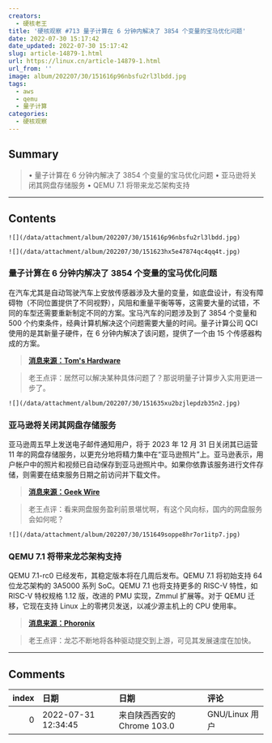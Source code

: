 ```yaml
---
creators:
  - 硬核老王
title: '硬核观察 #713 量子计算在 6 分钟内解决了 3854 个变量的宝马优化问题'
date: 2022-07-30 15:17:42
date_updated: 2022-07-30 15:17:42
slug: article-14879-1.html
url: https://linux.cn/article-14879-1.html
url_from: ''
image: album/202207/30/151616p96nbsfu2rl3lbdd.jpg
tags:
  - aws
  - qemu
  - 量子计算
categories:
  - 硬核观察
---
```


## Summary

> • 量子计算在 6 分钟内解决了 3854 个变量的宝马优化问题 • 亚马逊将关闭其网盘存储服务 • QEMU 7.1 将带来龙芯架构支持

***

<!-- more -->

## Contents

`![](/data/attachment/album/202207/30/151616p96nbsfu2rl3lbdd.jpg)`

`![](/data/attachment/album/202207/30/151623hx5e47874qc4qq4t.jpg)`

### 量子计算在 6 分钟内解决了 3854 个变量的宝马优化问题

在汽车尤其是自动驾驶汽车上安放传感器涉及大量的变量，如底盘设计，有没有障碍物（不同位置提供了不同视野），风阻和重量平衡等等，这需要大量的试错，不同的车型还需要重新制定不同的方案。宝马汽车的问题涉及到了 3854 个变量和 500 个约束条件，经典计算机解决这个问题需要大量的时间。量子计算公司 QCI 使用的是其新量子硬件，在 6 分钟内解决了该问题，提供了一个由 15 个传感器构成的方案。

> 
> **[消息来源：Tom's Hardware](https://www.tomshardware.com/news/quantum-computing-company-solves-3854-variable-problem-for-bmw-in-six-minutes)**
> 
> 
> 

> 
> 老王点评：居然可以解决某种具体问题了？那说明量子计算步入实用更进一步了。
> 
> 
> 

`![](/data/attachment/album/202207/30/151635xu2bzjlepdzb35n2.jpg)`

### 亚马逊将关闭其网盘存储服务

亚马逊周五早上发送电子邮件通知用户，将于 2023 年 12 月 31 日关闭其已运营 11 年的网盘存储服务，以更充分地将精力集中在“亚马逊照片”上。亚马逊表示，用户帐户中的照片和视频已自动保存到亚马逊照片中。如果你依靠该服务进行文件存储，则需要在结束服务日期之前访问并下载文件。

> 
> **[消息来源：Geek Wire](https://www.geekwire.com/2022/amazon-is-shutting-down-its-cloud-storage-service-amazon-drive/)**
> 
> 
> 

> 
> 老王点评：看来网盘服务盈利前景堪忧啊，有这个风向标，国内的网盘服务会如何呢？
> 
> 
> 

`![](/data/attachment/album/202207/30/151649soppe8hr7or1itp7.jpg)`

### QEMU 7.1 将带来龙芯架构支持

QEMU 7.1-rc0 已经发布，其稳定版本将在几周后发布。QEMU 7.1 将初始支持 64 位龙芯架构的 3A5000 系列 SoC。QEMU 7.1 也将支持更多的 RISC-V 特性，如 RISC-V 特权规格 1.12 版，改进的 PMU 实现，Zmmul 扩展等。对于 QEMU 迁移，它现在支持 Linux 上的零拷贝发送，以减少源主机上的 CPU 使用率。

> 
> **[消息来源：Phoronix](https://www.phoronix.com/news/QEMU-7.1-rc0-Released)**
> 
> 
> 

> 
> 老王点评：龙芯不断地将各种驱动提交到上游，可见其发展速度在加快。
> 
> 
>

***

## Comments

|   index | 日期                | 日期                                       | 评论                           |
|--------:|:--------------------|:-------------------------------------------|:-------------------------------|
|       0 | 2022-07-31 12:34:45 | 来自陕西西安的 Chrome 103.0|GNU/Linux 用户 | 国产量子来一段，打打他们滴脸。 |
